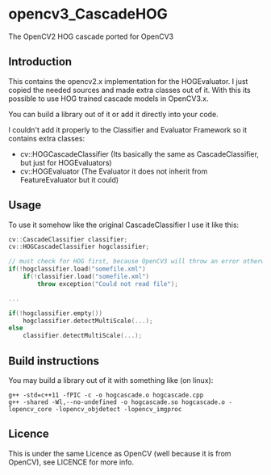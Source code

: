 # opencv3_CascadeHOG
The OpenCV2 HOG cascade ported for OpenCV3

## Introduction

This contains the opencv2.x implementation for the HOGEvaluator. I just copied the needed sources and made extra classes out of it. With this its possible to use HOG trained cascade models in OpenCV3.x.

You can build a library out of it or add it directly into your code.

I couldn't add it properly to the Classifier and Evaluator Framework so it contains extra classes:

* cv::HOGCascadeClassifier (Its basically the same as CascadeClassifier, but just for HOGEvaluators)
* cv::HOGEvaluator (The Evaluator it does not inherit from FeatureEvaluator but it could)

## Usage

To use it somehow like the original CascadeClassifier I use it like this:

```c++
cv::CascadeClassifier classifier;
cv::HOGCascadeClassifier hogclassifier;

// must check for HOG first, because OpenCV3 will throw an error otherwise
if(!hogclassifier.load("somefile.xml")
    if(!classifier.load("somefile.xml")
        throw exception("Could not read file");

...

if(!hogclassifier.empty())
    hogclassifier.detectMultiScale(...);
else
    classifier.detectMultiScale(...);
```

## Build instructions

You may build a library out of it with something like (on linux):

```
g++ -std=c++11 -fPIC -c -o hogcascade.o hogcascade.cpp
g++ -shared -Wl,--no-undefined -o hogcascade.so hogcascade.o -lopencv_core -lopencv_objdetect -lopencv_imgproc
```

## Licence

This is under the same Licence as OpenCV (well because it is from OpenCV), see LICENCE for more info.

